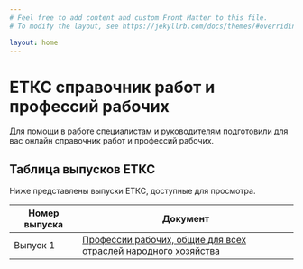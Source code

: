 ```yaml
---
# Feel free to add content and custom Front Matter to this file.
# To modify the layout, see https://jekyllrb.com/docs/themes/#overriding-theme-defaults

layout: home
---
```



# ЕТКС справочник работ и профессий рабочих

Для помощи в работе специалистам и руководителям подготовили для вас онлайн справочник работ и профессий рабочих. 

## Таблица выпусков ЕТКС

Ниже представлены выпуски ЕТКС, доступные для просмотра. 

| Номер выпуска | Документ                                                                               |
|---------------|----------------------------------------------------------------------------------------|
| Выпуск 1      | [Профессии рабочих, общие для всех отраслей народного хозяйства](/release-1/section-1) |